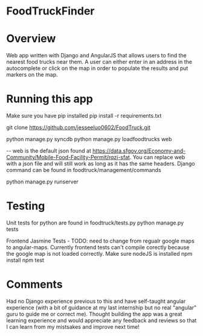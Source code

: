 # FoodTruckFinder


# Overview
Web app written with Django and AngularJS that allows users to find the nearest food trucks near them.  A user can either
enter in an address in the autocomplete or click on the map in order to populate the results and put markers on the map.

# Running this app
Make sure you have pip installed
pip install -r requirements.txt

git clone https://github.com/jesseeluo0602/FoodTruck.git

python manage.py syncdb
python manage.py loadfoodtrucks web     

-- web is the default json found at
https://data.sfgov.org/Economy-and-Community/Mobile-Food-Facility-Permit/rqzj-sfat.  You can replace web with a json file and will still work as long as it has the same headers. Django command can be found in foodtruck/management/commands

python manage.py runserver

# Testing
Unit tests for python are found in foodtruck/tests.py
python manage.py tests

Frontend Jasmine Tests - TODO: need to change from regualr google maps to angular-maps.  Currently frontend tests can't compile corectly because the google map is not loaded correctly.
Make sure nodeJS is installed
npm install
npm test

# Comments
Had no Django experience previous to this and have self-taught angular experience (with a bit of guidance at my last internship but no real "angular" guru to guide me or correct me).
Thought building the app was a great learning experience and would appreciate any feedback and reviews so that I can learn from my mistsakes and improve next time!
